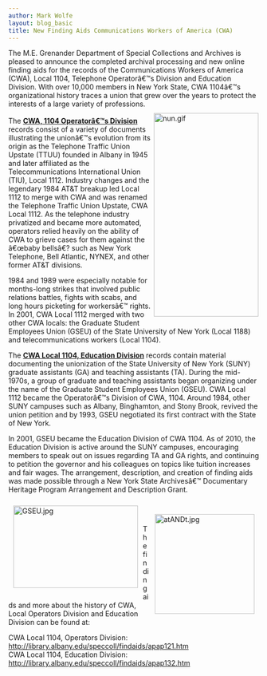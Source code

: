 ```yaml
---
author: Mark Wolfe
layout: blog_basic
title: New Finding Aids Communications Workers of America (CWA)
---
```

<div class="entry-body">
<p>The M.E. Grenander Department of Special Collections and Archives is pleased to announce the completed archival processing and new online finding aids for the records of the Communications Workers of America (CWA), Local 1104, Telephone Operatorâ€™s Division and Education Division.  With over 10,000 members in New York State, CWA 1104â€™s organizational history traces a union that grew over the years to protect the interests of a large variety of professions.<br/>
<img align="right" alt="nun.gif" height="408" hspace="2" src="{{ site.url }}/posts-img/nun.gif" vspace="10" width="210"><br/>
The <strong><a href="https://archives.albany.edu/description/catalog/apap121">CWA, 1104 Operatorâ€™s Division</a></strong> records consist of a variety of documents illustrating the unionâ€™s evolution from its origin as the Telephone Traffic Union Upstate (TTUU) founded in Albany in 1945 and later affiliated as the Telecommunications International Union (TIU), Local 1112. Industry changes and the legendary 1984 AT&amp;T breakup led Local 1112 to merge with CWA and was renamed the Telephone Traffic Union Upstate, CWA Local 1112.  As the telephone industry privatized and became more automated, operators relied heavily on the ability of CWA to grieve cases for them against the â€œbaby bellsâ€? such as New York Telephone, Bell Atlantic, NYNEX, and other former AT&amp;T divisions. </img></p>
<p>1984 and 1989 were especially notable for months-long strikes that involved public relations battles, fights with scabs, and long hours picketing for workersâ€™ rights. In 2001, CWA Local 1112 merged with two other CWA locals: the Graduate Student Employees Union (GSEU) of the State University of New York (Local 1188) and telecommunications workers (Local 1104). </p>
<p>The <strong><a href="https://archives.albany.edu/description/catalog/apap132">CWA Local 1104, Education Division</a></strong> records contain material documenting the unionization of the State University of New York (SUNY) graduate assistants (GA) and teaching assistants (TA). During the mid-1970s, a group of graduate and teaching assistants began organizing under the name of the Graduate Student Employees Union (GSEU). CWA Local 1112 became the Operatorâ€™s Division of CWA, 1104. Around 1984, other SUNY campuses such as Albany, Binghamton, and Stony Brook, revived the union petition and by 1993, GSEU negotiated its first contract with the State of New York. </p>
<p>In 2001, GSEU became the Education Division of CWA 1104. As of 2010, the Education Division is active around the SUNY campuses, encouraging members to speak out on issues regarding TA and GA rights, and continuing to petition the governor and his colleagues on topics like tuition increases and fair wages. The arrangement, description, and creation of finding aids was made possible through a New York State Archivesâ€™ Documentary Heritage Program Arrangement and Description Grant.</p>
<p><img align="left" alt="GSEU.jpg" height="165" hspace="10" src="{{ site.url }}/posts-img/GSEU.jpg" vspace="10" width="250"><br/>
<img align="right" alt="atANDt.jpg" height="200" hspace="10" src="{{ site.url }}/posts-img/atANDt.jpg" vspace="10" width="200"/></img></p>
<p></p>
<p><br/>
The finding aids and more about the history of CWA, Local Operators Division and Education Division can be found at:</p>
<p>CWA Local 1104, Operators Division:<br/>
<a href="https://archives.albany.edu/description/catalog/apap121">http://library.albany.edu/speccoll/findaids/apap121.htm</a><br/>
CWA Local 1104, Education Division: <br/>
<a href="https://archives.albany.edu/description/catalog/apap132">http://library.albany.edu/speccoll/findaids/apap132.htm</a></p>
<p><br/>
</p>
</div>